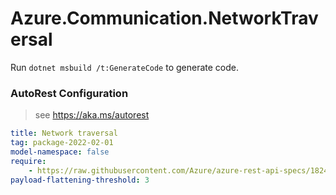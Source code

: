 # Azure.Communication.NetworkTraversal

Run `dotnet msbuild /t:GenerateCode` to generate code.

### AutoRest Configuration
> see https://aka.ms/autorest

``` yaml
title: Network traversal
tag: package-2022-02-01
model-namespace: false
require:
    - https://raw.githubusercontent.com/Azure/azure-rest-api-specs/1824478ffd262205f5e7ea8218b1d667fe091d9d/specification/communication/data-plane/NetworkTraversal/readme.md
payload-flattening-threshold: 3
```
